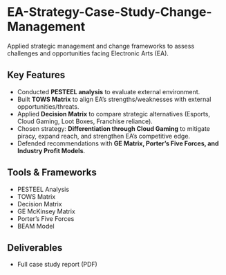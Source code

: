 # EA-Strategy-Case-Study-Change-Management

Applied strategic management and change frameworks to assess challenges and opportunities facing Electronic Arts (EA).  

## Key Features  
- Conducted **PESTEEL analysis** to evaluate external environment.  
- Built **TOWS Matrix** to align EA’s strengths/weaknesses with external opportunities/threats.  
- Applied **Decision Matrix** to compare strategic alternatives (Esports, Cloud Gaming, Loot Boxes, Franchise reliance).  
- Chosen strategy: **Differentiation through Cloud Gaming** to mitigate piracy, expand reach, and strengthen EA’s competitive edge.  
- Defended recommendations with **GE Matrix, Porter’s Five Forces, and Industry Profit Models**.  

## Tools & Frameworks  
- PESTEEL Analysis  
- TOWS Matrix  
- Decision Matrix  
- GE McKinsey Matrix  
- Porter’s Five Forces  
- BEAM Model  

## Deliverables  
- Full case study report (PDF)  
